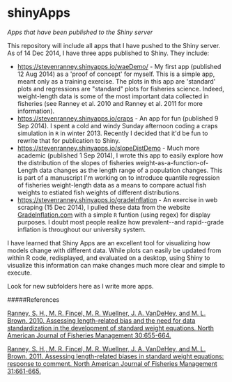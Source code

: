 shinyApps
=========

*Apps that have been published to the Shiny server*

This repository will include all apps that I have pushed to the Shiny server.  As of 14 Dec 2014, I have three apps published to Shiny.  They include:

* https://stevenranney.shinyapps.io/waeDemo/ - My first app (published 12 Aug 2014) as a 'proof of concept' for myself.  This is a simple app, meant only as a training exercise.  The plots in this app are 'standard' plots and regressions are "standard" plots for fisheries science.  Indeed, weight-length data is some of the most important data collected in fisheries (see Ranney et al. 2010 and Ranney et al. 2011 for more information).
* https://stevenranney.shinyapps.io/craps - An app for fun (published 9 Sep 2014).  I spent a cold and windy Sunday afternoon coding a craps simulation in `R` in winter 2013.  Recently I decided that it'd be fun to rewrite that for publication to Shiny.
* https://stevenranney.shinyapps.io/slopeDistDemo - Much more academic (published 1 Sep 2014), I wrote this app to easily explore how the distribution of the slopes of fisheries weight-as-a-function-of-Length data changes as the length range of a population changes.  This is part of a manuscript I'm working on to introduce quantile regression of fisheries weight-length data as a means to compare actual fish weights to estiated fish weights of different distributions.
* https://stevenranney.shinyapps.io/gradeInflation - An exercise in web scraping (15 Dec 2014), I pulled these data from the website [GradeInflation.com](http://www.gradeinflation.com) with a simple `R` funtion (using regex) for display purposes.  I doubt most people realize how prevalent--and rapid--grade inflation is throughout our university system.  

I have learned that Shiny Apps are an excellent tool for visualizing how models change with different data.  While plots can easily be updated from within R code, redisplayed, and evaluated on a desktop, using Shiny to visualize this information can make changes much more clear and simple to execute.  

Look for new subfolders here as I write more apps.

#####References

[Ranney, S. H., M. R. Fincel, M. R. Wuellner, J. A. VanDeHey, and M. L. Brown. 2010. Assessing length-related bias and the need for data standardization in the development of standard weight equations. North American Journal of Fisheries Management 30:655-664.](http://www.steven-ranney.com/pubs/Ranney%20et%20al_2010_Ws%20equations.pdf)

[Ranney, S. H., M. R. Fincel, M. R. Wuellner, J. A. VanDeHey, and M. L. Brown. 2011. Assessing length-related biases in standard weight equations: response to comment. North American Journal of Fisheries Management 31:661-665.](http://www.steven-ranney.com/pubs/Ranney%20et%20al_2011_Ws%20equations%20response.pdf)
